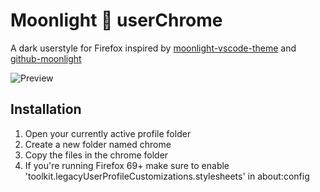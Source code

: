 # Moonlight 🌌 userChrome 
A dark userstyle for Firefox inspired by [moonlight-vscode-theme](https://github.com/atomiks/moonlight-vscode-theme) and [github-moonlight](https://github.com/Brettm12345/github-moonlight) 

<img src="https://github.com/eduardhojbota/moonlight-userChrome/raw/master/preview.png" alt="Preview">

## Installation
1. Open your currently active profile folder
2. Create a new folder named chrome
3. Copy the files in the chrome folder
4. If you're running Firefox 69+ make sure to enable 'toolkit.legacyUserProfileCustomizations.stylesheets' in about:config 